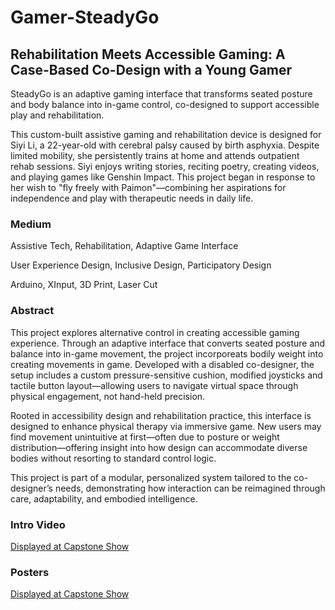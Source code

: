 # Gamer-SteadyGo
## Rehabilitation Meets Accessible Gaming: A Case-Based Co-Design with a Young Gamer

SteadyGo is an adaptive gaming interface that transforms seated posture and body balance into in-game control, co-designed to support accessible play and rehabilitation.

This custom-built assistive gaming and rehabilitation device is designed for Siyi Li, a 22-year-old with cerebral palsy caused by birth asphyxia. Despite limited mobility, she persistently trains at home and attends outpatient rehab sessions. Siyi enjoys writing stories, reciting poetry, creating videos, and playing games like Genshin Impact.
This project began in response to her wish to "fly freely with Paimon"—combining her aspirations for independence and play with therapeutic needs in daily life.

### Medium

Assistive Tech, Rehabilitation, Adaptive Game Interface

User Experience Design, Inclusive Design, Participatory Design

Arduino, XInput, 3D Print, Laser Cut

### Abstract
This project explores alternative control in creating accessible gaming experience. Through an adaptive interface that converts seated posture and balance into in-game movement, the project incorporeats bodily weight into creating movements in game. Developed with a disabled co-designer, the setup includes a custom pressure-sensitive cushion, modified joysticks and tactile button layout—allowing users to navigate virtual space through physical engagement, not hand-held precision.

Rooted in accessibility design and rehabilitation practice, this interface is designed to enhance physical therapy via immersive game. New users may find movement unintuitive at first—often due to posture or weight distribution—offering insight into how design can accommodate diverse bodies without resorting to standard control logic.

This project is part of a modular, personalized system tailored to the co-designer’s needs, demonstrating how interaction can be reimagined through care, adaptability, and embodied intelligence.

### 


### Intro Video
[Displayed at Capstone Show](https://youtu.be/jR_5agL72wU)

### Posters
[Displayed at Capstone Show](/CapstonePosters.pdf)
